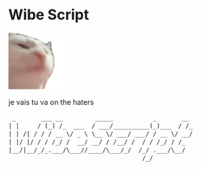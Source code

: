 # Wibe Script
![](3x.gif)

je vais tu va on the haters

     _       ___ __         _____           _       __
    | |     / (_) /_  ___  / ___/__________(_)___  / /_
    | | /| / / / __ \/ _ \ \__ \/ ___/ ___/ / __ \/ __/
    | |/ |/ / / /_/ /  __/ __/ / /__/ /  / / /_/ / /_
    |__/|__/_/_.___/\___//____/\___/_/  /_/ .___/\__/
                                         /_/           
